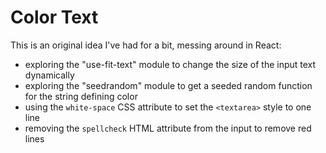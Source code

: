 # Color Text

This is an original idea I've had for a bit, messing around in React:

- exploring the "use-fit-text" module to change the size of the input text dynamically
- exploring the "seedrandom" module to get a seeded random function for the string defining color
- using the `white-space` CSS attribute to set the `<textarea>` style to one line
- removing the `spellcheck` HTML attribute from the input to remove red lines
